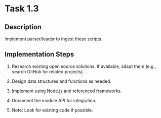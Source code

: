 # Task 1.3

## Description
Implement parser/loader to ingest these scripts.

## Implementation Steps
1. Research existing open source solutions. If available, adapt them (e.g., search GitHub for related projects).

2. Design data structures and functions as needed.

3. Implement using Node.js and referenced frameworks.

4. Document the module API for integration.

5. Note: Look for existing code if possible.

